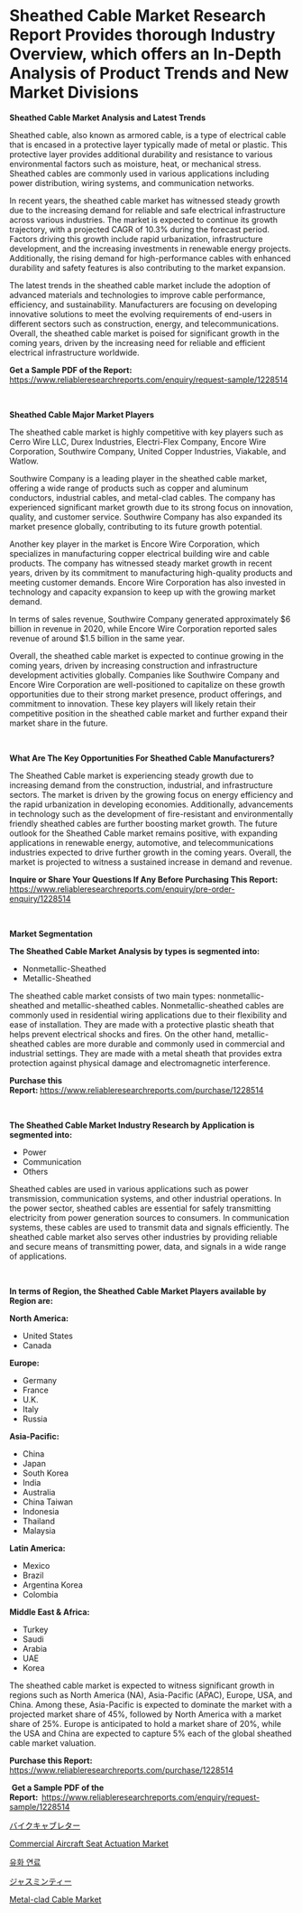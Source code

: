 <p><h1>Sheathed Cable Market Research Report Provides thorough Industry Overview, which offers an In-Depth Analysis of Product Trends and New Market Divisions</h1></p><p><strong>Sheathed Cable Market Analysis and Latest Trends</strong></p>
<p><p>Sheathed cable, also known as armored cable, is a type of electrical cable that is encased in a protective layer typically made of metal or plastic. This protective layer provides additional durability and resistance to various environmental factors such as moisture, heat, or mechanical stress. Sheathed cables are commonly used in various applications including power distribution, wiring systems, and communication networks.</p><p>In recent years, the sheathed cable market has witnessed steady growth due to the increasing demand for reliable and safe electrical infrastructure across various industries. The market is expected to continue its growth trajectory, with a projected CAGR of 10.3% during the forecast period. Factors driving this growth include rapid urbanization, infrastructure development, and the increasing investments in renewable energy projects. Additionally, the rising demand for high-performance cables with enhanced durability and safety features is also contributing to the market expansion.</p><p>The latest trends in the sheathed cable market include the adoption of advanced materials and technologies to improve cable performance, efficiency, and sustainability. Manufacturers are focusing on developing innovative solutions to meet the evolving requirements of end-users in different sectors such as construction, energy, and telecommunications. Overall, the sheathed cable market is poised for significant growth in the coming years, driven by the increasing need for reliable and efficient electrical infrastructure worldwide.</p></p>
<p><strong>Get a Sample PDF of the Report:&nbsp;</strong> <a href="https://www.reliableresearchreports.com/enquiry/request-sample/1228514">https://www.reliableresearchreports.com/enquiry/request-sample/1228514</a></p>
<p>&nbsp;</p>
<p><strong>Sheathed Cable Major Market Players</strong></p>
<p><p>The sheathed cable market is highly competitive with key players such as Cerro Wire LLC, Durex Industries, Electri-Flex Company, Encore Wire Corporation, Southwire Company, United Copper Industries, Viakable, and Watlow. </p><p>Southwire Company is a leading player in the sheathed cable market, offering a wide range of products such as copper and aluminum conductors, industrial cables, and metal-clad cables. The company has experienced significant market growth due to its strong focus on innovation, quality, and customer service. Southwire Company has also expanded its market presence globally, contributing to its future growth potential.</p><p>Another key player in the market is Encore Wire Corporation, which specializes in manufacturing copper electrical building wire and cable products. The company has witnessed steady market growth in recent years, driven by its commitment to manufacturing high-quality products and meeting customer demands. Encore Wire Corporation has also invested in technology and capacity expansion to keep up with the growing market demand.</p><p>In terms of sales revenue, Southwire Company generated approximately $6 billion in revenue in 2020, while Encore Wire Corporation reported sales revenue of around $1.5 billion in the same year.</p><p>Overall, the sheathed cable market is expected to continue growing in the coming years, driven by increasing construction and infrastructure development activities globally. Companies like Southwire Company and Encore Wire Corporation are well-positioned to capitalize on these growth opportunities due to their strong market presence, product offerings, and commitment to innovation. These key players will likely retain their competitive position in the sheathed cable market and further expand their market share in the future.</p></p>
<p>&nbsp;</p>
<p><strong>What Are The Key Opportunities For Sheathed Cable Manufacturers?</strong></p>
<p><p>The Sheathed Cable market is experiencing steady growth due to increasing demand from the construction, industrial, and infrastructure sectors. The market is driven by the growing focus on energy efficiency and the rapid urbanization in developing economies. Additionally, advancements in technology such as the development of fire-resistant and environmentally friendly sheathed cables are further boosting market growth. The future outlook for the Sheathed Cable market remains positive, with expanding applications in renewable energy, automotive, and telecommunications industries expected to drive further growth in the coming years. Overall, the market is projected to witness a sustained increase in demand and revenue.</p></p>
<p><strong>Inquire or Share Your Questions If Any Before Purchasing This Report:</strong> <a href="https://www.reliableresearchreports.com/enquiry/pre-order-enquiry/1228514">https://www.reliableresearchreports.com/enquiry/pre-order-enquiry/1228514</a></p>
<p>&nbsp;</p>
<p><strong>Market Segmentation</strong></p>
<p><strong>The Sheathed Cable Market Analysis by types is segmented into:</strong></p>
<p><ul><li>Nonmetallic-Sheathed</li><li>Metallic-Sheathed</li></ul></p>
<p><p>The sheathed cable market consists of two main types: nonmetallic-sheathed and metallic-sheathed cables. Nonmetallic-sheathed cables are commonly used in residential wiring applications due to their flexibility and ease of installation. They are made with a protective plastic sheath that helps prevent electrical shocks and fires. On the other hand, metallic-sheathed cables are more durable and commonly used in commercial and industrial settings. They are made with a metal sheath that provides extra protection against physical damage and electromagnetic interference.</p></p>
<p><strong>Purchase this Report:&nbsp;</strong><a href="https://www.reliableresearchreports.com/purchase/1228514">https://www.reliableresearchreports.com/purchase/1228514</a></p>
<p>&nbsp;</p>
<p><strong>The Sheathed Cable Market Industry Research by Application is segmented into:</strong></p>
<p><ul><li>Power</li><li>Communication</li><li>Others</li></ul></p>
<p><p>Sheathed cables are used in various applications such as power transmission, communication systems, and other industrial operations. In the power sector, sheathed cables are essential for safely transmitting electricity from power generation sources to consumers. In communication systems, these cables are used to transmit data and signals efficiently. The sheathed cable market also serves other industries by providing reliable and secure means of transmitting power, data, and signals in a wide range of applications.</p></p>
<p>&nbsp;</p>
<p><strong>In terms of Region, the Sheathed Cable Market Players available by Region are:</strong></p>
<p>
    <p> <strong> North America: </strong>
        <ul>
            <li>United States</li>
            <li>Canada</li>
        </ul>
        </p> 
    <p> <strong> Europe: </strong>
        <ul>
            <li>Germany</li>
            <li>France</li>
            <li>U.K.</li>
            <li>Italy</li>
            <li>Russia</li>
        </ul>
        </p> 
    <p> <strong> Asia-Pacific: </strong>
        <ul>
            <li>China</li>
            <li>Japan</li>
            <li>South Korea</li>
            <li>India</li>
            <li>Australia</li>
            <li>China Taiwan</li>
            <li>Indonesia</li>
            <li>Thailand</li>
            <li>Malaysia</li>
        </ul>
        </p> 
    <p> <strong> Latin America: </strong>
        <ul>
            <li>Mexico</li>
            <li>Brazil</li>
            <li>Argentina Korea</li>
            <li>Colombia</li>
        </ul>
        </p> 
    <p> <strong> Middle East & Africa: </strong>
        <ul>
            <li>Turkey</li>
            <li>Saudi</li>
            <li>Arabia</li>
            <li>UAE</li>
            <li>Korea</li>
        </ul>
    </p>
    </p>
<p><p>The sheathed cable market is expected to witness significant growth in regions such as North America (NA), Asia-Pacific (APAC), Europe, USA, and China. Among these, Asia-Pacific is expected to dominate the market with a projected market share of 45%, followed by North America with a market share of 25%. Europe is anticipated to hold a market share of 20%, while the USA and China are expected to capture 5% each of the global sheathed cable market valuation.</p></p>
<p><strong>Purchase this Report: </strong><a href="https://www.reliableresearchreports.com/purchase/1228514">https://www.reliableresearchreports.com/purchase/1228514</a></p>
<p>&nbsp;<strong>Get a Sample PDF of the Report:&nbsp;&nbsp;</strong><a href="https://www.reliableresearchreports.com/enquiry/request-sample/1228514">https://www.reliableresearchreports.com/enquiry/request-sample/1228514</a></p>
<p><strong></strong></p>
<p><p><a href="https://github.com/cbigkbh02719/Market-Research-Report-List-1/blob/main/536266316164.md">バイクキャブレター</a></p><p><a href="https://issuu.com/reportprime-2/docs/commercial-aircraft-seat-actuation-market-size-203">Commercial Aircraft Seat Actuation Market</a></p><p><a href="https://github.com/darrellockm3ytan895656/Market-Research-Report-List-1/blob/main/741481414992.md">유화 연료</a></p><p><a href="https://github.com/ReganWisoky2023/Market-Research-Report-List-1/blob/main/880173316165.md">ジャスミンティー</a></p><p><a href="https://github.com/shotows/Market-Research-Report-List-2/blob/main/metal-clad-cable-market.md">Metal-clad Cable Market</a></p></p>